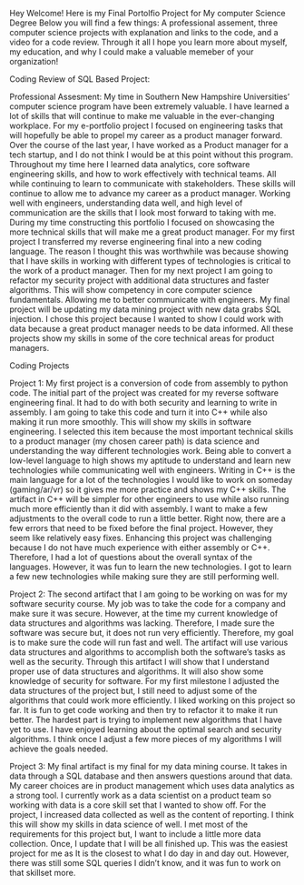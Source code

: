 Hey Welcome! 
Here is my Final Portolfio Project for My computer Science Degree
Below you will find a few things: A professional assement, three computer science projects with explanation and links to the code, and a video for a code review. 
Through it all I hope you learn more about myself, my education, and why I could make a valuable memeber of your organization!

Coding Review of SQL Based Project: 




Professional Assesment: 
My time in Southern New Hampshire Universities’ computer science program have been extremely valuable. I have learned a lot of skills that will continue to make me valuable in the ever-changing workplace. For my e-portfolio project I focused on engineering tasks that will hopefully be able to propel my career as a product manager forward. Over the course of the last year, I have worked as a Product manager for a tech startup, and I do not think I would be at this point without this program. Throughout my time here I learned data analytics, core software engineering skills, and how to work effectively with technical teams. All while continuing to learn to communicate with stakeholders. These skills will continue to allow me to advance my career as a product manager. Working well with engineers, understanding data well, and high level of communication are the skills that I look most forward to taking with me. 
	During my time constructing this portfolio I focused on showcasing the more technical skills that will make me a great product manager. For my first project I transferred my reverse engineering final into a new coding language. The reason I thought this was worthwhile was because showing that I have skills in working with different types of technologies is critical to the work of a product manager. Then for my next project I am going to refactor my security project with additional data structures and faster algorithms. This will show competency in core computer science fundamentals. Allowing me to better communicate with engineers. My final project will be updating my data mining project with new data grabs SQL injection. I chose this project because I wanted to show I could work with data because a great product manager needs to be data informed. All these projects show my skills in some of the core technical areas for product managers.

Coding Projects 

Project 1: My first project is a conversion of code from assembly to python code. The initial part of the project was created for my reverse software engineering final. It had to do with both security and learning to write in assembly. I am going to take this code and turn it into C++ while also making it run more smoothly. This will show my skills in software engineering. I selected this item because the most important technical skills to a product manager (my chosen career path) is data science and understanding the way different technologies work. Being able to convert a low-level language to high shows my aptitude to understand and learn new technologies while communicating well with engineers. Writing in C++ is the main language for a lot of the technologies I would like to work on someday (gaming/ar/vr) so it gives me more practice and shows my C++ skills. The artifact in C++ will be simpler for other engineers to use while also running much more efficiently than it did with assembly. I want to make a few adjustments to the overall code to run a little better. Right now, there are a few errors that need to be fixed before the final project. However, they seem like relatively easy fixes. Enhancing this project was challenging because I do not have much experience with either assembly or C++. Therefore, I had a lot of questions about the overall syntax of the languages. However, it was fun to learn the new technologies. I got to learn a few new technologies while making sure they are still performing well. 

Project 2: The second artifact that I am going to be working on was for my software security course. My job was to take the code for a company and make sure it was secure. However, at the time my current knowledge of data structures and algorithms was lacking. Therefore, I made sure the software was secure but, it does not run very efficiently. Therefore, my goal is to make sure the code will run fast and well. The artifact will use various data structures and algorithms to accomplish both the software’s tasks as well as the security. Through this artifact I will show that I understand proper use of data structures and algorithms. It will also show some knowledge of security for software. For my first milestone I adjusted the data structures of the project but, I still need to adjust some of the algorithms that could work more efficiently. I liked working on this project so far. It is fun to get code working and then try to refactor it to make it run better. The hardest part is trying to implement new algorithms that I have yet to use. I have enjoyed learning about the optimal search and security algorithms. I think once I adjust a few more pieces of my algorithms I will achieve the goals needed. 

Project 3: My final artifact is my final for my data mining course. It takes in data through a SQL database and then answers questions around that data. My career choices are in product management which uses data analytics as a strong tool. I currently work as a data scientist on a product team so working with data is a core skill set that I wanted to show off. For the project, I increased data collected as well as the content of reporting. I think this will show my skills in data science of well. I met most of the requirements for this project but, I want to include a little more data collection. Once, I update that I will be all finished up. This was the easiest project for me as It is the closest to what I do day in and day out. However, there was still some SQL queries I didn’t know, and it was fun to work on that skillset more. 

